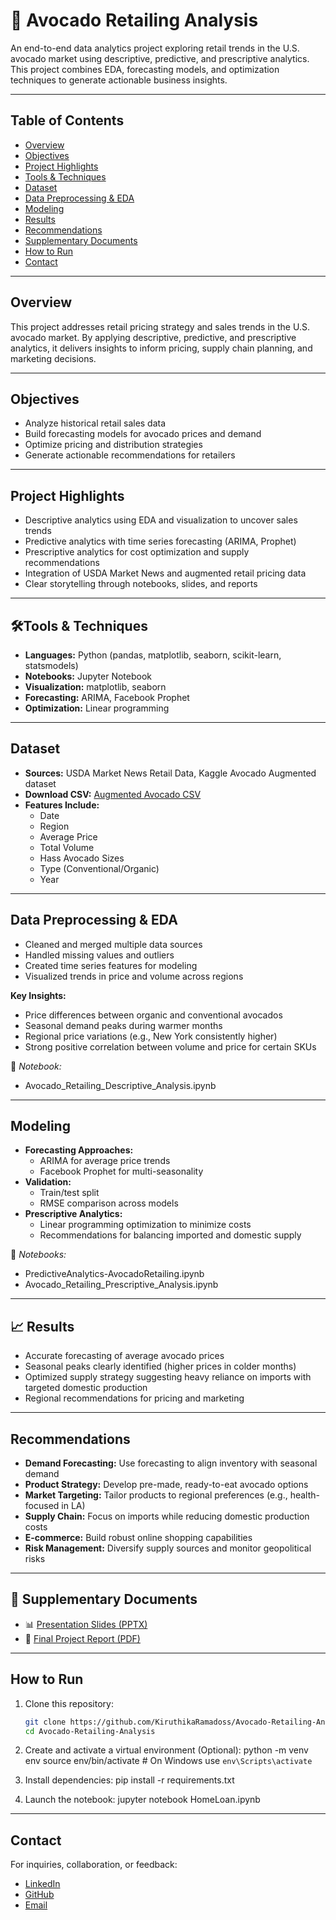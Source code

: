 # 🥑 Avocado Retailing Analysis

An end-to-end data analytics project exploring retail trends in the U.S. avocado market using descriptive, predictive, and prescriptive analytics. This project combines EDA, forecasting models, and optimization techniques to generate actionable business insights.

---

## Table of Contents

- [Overview](#overview)
- [Objectives](#objectives)
- [Project Highlights](#project-highlights)
- [Tools & Techniques](#tools--techniques)
- [Dataset](#dataset)
- [Data Preprocessing & EDA](#data-preprocessing--eda)
- [Modeling](#modeling)
- [Results](#results)
- [Recommendations](#recommendations)
- [Supplementary Documents](#supplementary-documents)
- [How to Run](#how-to-run)
- [Contact](#contact)

---

## Overview

This project addresses retail pricing strategy and sales trends in the U.S. avocado market. By applying descriptive, predictive, and prescriptive analytics, it delivers insights to inform pricing, supply chain planning, and marketing decisions.

---

## Objectives

- Analyze historical retail sales data
- Build forecasting models for avocado prices and demand
- Optimize pricing and distribution strategies
- Generate actionable recommendations for retailers

---

## Project Highlights

- Descriptive analytics using EDA and visualization to uncover sales trends
- Predictive analytics with time series forecasting (ARIMA, Prophet)
- Prescriptive analytics for cost optimization and supply recommendations
- Integration of USDA Market News and augmented retail pricing data
- Clear storytelling through notebooks, slides, and reports

---

## 🛠Tools & Techniques

- **Languages:** Python (pandas, matplotlib, seaborn, scikit-learn, statsmodels)
- **Notebooks:** Jupyter Notebook
- **Visualization:** matplotlib, seaborn
- **Forecasting:** ARIMA, Facebook Prophet
- **Optimization:** Linear programming

---

## Dataset

- **Sources:** USDA Market News Retail Data, Kaggle Avocado Augmented dataset
- **Download CSV:** [Augmented Avocado CSV](Augmented_avocado.csv)
- **Features Include:**
  - Date
  - Region
  - Average Price
  - Total Volume
  - Hass Avocado Sizes
  - Type (Conventional/Organic)
  - Year

---

## Data Preprocessing & EDA

- Cleaned and merged multiple data sources
- Handled missing values and outliers
- Created time series features for modeling
- Visualized trends in price and volume across regions

**Key Insights:**
- Price differences between organic and conventional avocados
- Seasonal demand peaks during warmer months
- Regional price variations (e.g., New York consistently higher)
- Strong positive correlation between volume and price for certain SKUs

📓 *Notebook:*
- Avocado_Retailing_Descriptive_Analysis.ipynb

---

## Modeling

- **Forecasting Approaches:**
  - ARIMA for average price trends
  - Facebook Prophet for multi-seasonality
- **Validation:**
  - Train/test split
  - RMSE comparison across models
- **Prescriptive Analytics:**
  - Linear programming optimization to minimize costs
  - Recommendations for balancing imported and domestic supply

📓 *Notebooks:*
- PredictiveAnalytics-AvocadoRetailing.ipynb
- Avocado_Retailing_Prescriptive_Analysis.ipynb

---

## 📈 Results

- Accurate forecasting of average avocado prices
- Seasonal peaks clearly identified (higher prices in colder months)
- Optimized supply strategy suggesting heavy reliance on imports with targeted domestic production
- Regional recommendations for pricing and marketing

---

## Recommendations

- **Demand Forecasting:** Use forecasting to align inventory with seasonal demand
- **Product Strategy:** Develop pre-made, ready-to-eat avocado options
- **Market Targeting:** Tailor products to regional preferences (e.g., health-focused in LA)
- **Supply Chain:** Focus on imports while reducing domestic production costs
- **E-commerce:** Build robust online shopping capabilities
- **Risk Management:** Diversify supply sources and monitor geopolitical risks

---

## 📄 Supplementary Documents

- 📊 [Presentation Slides (PPTX)](AVOCADO%20RETAILING%20FINAL.pptx)
- 📄 [Final Project Report (PDF)](Avocado%20Retailing%20Project%20Report.pdf)

---

## How to Run

1. Clone this repository:
   ```bash
   git clone https://github.com/KiruthikaRamadoss/Avocado-Retailing-Analysis.git
   cd Avocado-Retailing-Analysis

2. Create and activate a virtual environment (Optional):
   python -m venv env
   source env/bin/activate  # On Windows use `env\Scripts\activate`

3. Install dependencies:
   pip install -r requirements.txt

4. Launch the notebook:
   jupyter notebook HomeLoan.ipynb

---

## Contact

For inquiries, collaboration, or feedback:

- [LinkedIn](https://www.linkedin.com/in/kiruthikaramadoss/)
- [GitHub](https://github.com/KiruthikaRamadoss)
- [Email](mailto:k_r549@txstate.edu)
